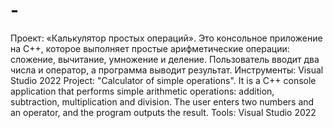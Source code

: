 # -
Проект: «Калькулятор простых операций». Это консольное приложение на C++, которое выполняет простые арифметические операции: сложение, вычитание, умножение и деление. Пользователь вводит два числа и оператор, а программа выводит результат. Инструменты: Visual Studio 2022
Project: "Calculator of simple operations". It is a C++ console application that performs simple arithmetic operations: addition, subtraction, multiplication and division. The user enters two numbers and an operator, and the program outputs the result. Tools: Visual Studio 2022
